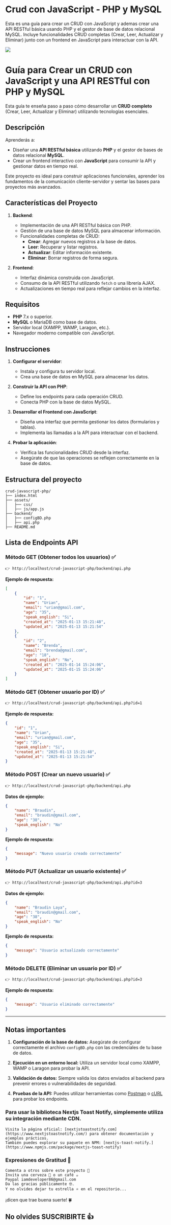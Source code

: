 # Crud con JavaScript - PHP y MySQL

Esta es una guía para crear un CRUD con JavaScript y ademas crear una API RESTful básica usando PHP y el gestor de base de datos relacional MySQL. Incluye funcionalidades CRUD completas (Crear, Leer, Actualizar y Eliminar) junto con un frontend en JavaScript para interactuar con la API.

![](https://raw.githubusercontent.com/urian121/imagenes-proyectos-github/refs/heads/master/CRUD-de-usuarios-con-JavaScript-PHP-y-MySQL.gif)

# Guía para Crear un CRUD con JavaScript y una API RESTful con PHP y MySQL

Esta guía te enseña paso a paso cómo desarrollar un **CRUD completo** (Crear, Leer, Actualizar y Eliminar) utilizando tecnologías esenciales.  

## Descripción

Aprenderás a:  
- Diseñar una **API RESTful básica** utilizando **PHP** y el gestor de bases de datos relacional **MySQL**.  
- Crear un frontend interactivo con **JavaScript** para consumir la API y gestionar datos en tiempo real.  

Este proyecto es ideal para construir aplicaciones funcionales, aprender los fundamentos de la comunicación cliente-servidor y sentar las bases para proyectos más avanzados.

## Características del Proyecto

1. **Backend**:
   - Implementación de una API RESTful básica con PHP.
   - Gestión de una base de datos MySQL para almacenar información.
   - Funcionalidades completas de CRUD:
     - **Crear**: Agregar nuevos registros a la base de datos.
     - **Leer**: Recuperar y listar registros.
     - **Actualizar**: Editar información existente.
     - **Eliminar**: Borrar registros de forma segura.

2. **Frontend**:
   - Interfaz dinámica construida con JavaScript.
   - Consumo de la API RESTful utilizando `fetch` o una librería AJAX.
   - Actualizaciones en tiempo real para reflejar cambios en la interfaz.

## Requisitos

- **PHP** 7.x o superior.
- **MySQL** o MariaDB como base de datos.
- Servidor local (XAMPP, WAMP, Laragon, etc.).
- Navegador moderno compatible con JavaScript.

## Instrucciones

1. **Configurar el servidor**:
   - Instala y configura tu servidor local.
   - Crea una base de datos en MySQL para almacenar los datos.

2. **Construir la API con PHP**:
   - Define los endpoints para cada operación CRUD.
   - Conecta PHP con la base de datos MySQL.

3. **Desarrollar el Frontend con JavaScript**:
   - Diseña una interfaz que permita gestionar los datos (formularios y tablas).
   - Implementa las llamadas a la API para interactuar con el backend.

4. **Probar la aplicación**:
   - Verifica las funcionalidades CRUD desde la interfaz.
   - Asegúrate de que las operaciones se reflejen correctamente en la base de datos.


## Estructura del proyecto

```plaintext
crud-javascript-php/
├── index.html
├── assets/
│   ├── css/
│   ├── js/app.js
├── backend/
│   ├── configBD.php
│   ├── api.php
├── README.md
```

## Lista de Endpoints API

### Método GET (Obtener todos los usuarios) ✅

```plaintext
👉 http://localhost/crud-javascript-php/backend/api.php
```
**Ejemplo de respuesta:**
```json
[
    {
        "id": "1",
        "name": "Urian",
        "email": "urian@gmail.com",
        "age": "35",
        "speak_english": "Si",
        "created_at": "2025-01-13 15:21:48",
        "updated_at": "2025-01-13 15:21:54"
    },
    {
        "id": "2",
        "name": "Brenda",
        "email": "brenda@gmail.com",
        "age": "18",
        "speak_english": "No",
        "created_at": "2025-01-14 15:24:06",
        "updated_at": "2025-01-15 15:24:06"
    }
]
```

### Método GET (Obtener usuario por ID) ✅

```plaintext
👉 http://localhost/crud-javascript-php/backend/api.php?id=1
```
**Ejemplo de respuesta:**
```json
{
    "id": "1",
    "name": "Urian",
    "email": "urian@gmail.com",
    "age": "35",
    "speak_english": "Si",
    "created_at": "2025-01-13 15:21:48",
    "updated_at": "2025-01-13 15:21:54"
}
```

### Método POST (Crear un nuevo usuario) ✅

```plaintext
👉 http://localhost/crud-javascript-php/backend/api.php
```
**Datos de ejemplo:**
```json
{
    "name": "Braudin",
    "email": "braudin@gmail.com",
    "age": "38",
    "speak_english": "No"
}
```
**Ejemplo de respuesta:**
```json
{
    "message": "Nuevo usuario creado correctamente"
}
```

### Método PUT (Actualizar un usuario existente) ✅

```plaintext
👉 http://localhost/crud-javascript-php/backend/api.php?id=3
```
**Datos de ejemplo:**
```json
{
    "name": "Braudin Laya",
    "email": "braudin@gmail.com",
    "age": "38",
    "speak_english": "No"
}
```
**Ejemplo de respuesta:**
```json
{
    "message": "Usuario actualizado correctamente"
}
```

### Método DELETE (Eliminar un usuario por ID) ✅

```plaintext
👉 http://localhost/crud-javascript-php/backend/api.php?id=3
```
**Ejemplo de respuesta:**
```json
{
    "message": "Usuario eliminado correctamente"
}
```

---

## Notas importantes

1. **Configuración de la base de datos:** 
   Asegúrate de configurar correctamente el archivo `configBD.php` con las credenciales de tu base de datos.

2. **Ejecución en un entorno local:** 
   Utiliza un servidor local como XAMPP, WAMP o Laragon para probar la API.

3. **Validación de datos:** 
   Siempre valida los datos enviados al backend para prevenir errores o vulnerabilidades de seguridad.

4. **Pruebas de la API:** 
   Puedes utilizar herramientas como [Postman](https://www.postman.com/) o [cURL](https://curl.se/) para probar los endpoints.

### Para usar la biblioteca Nextjs Toast Notify, simplemente utiliza su integración mediante CDN.

    Visita la página oficial: [nextjstoastnotify.com](https://www.nextjstoastnotify.com/) para obtener documentación y ejemplos prácticos.
    También puedes explorar su paquete en NPM: [nextjs-toast-notify.](https://www.npmjs.com/package/nextjs-toast-notify)

### Expresiones de Gratitud 🎁

    Comenta a otros sobre este proyecto 📢
    Invita una cerveza 🍺 o un café ☕
    Paypal iamdeveloper86@gmail.com
    Da las gracias públicamente 🤓.
    Y no olvides dejar tu estrella ⭐ en el repositorio...

¡dicen que trae buena suerte! 🍀

## No olvides SUSCRIBIRTE 👍
